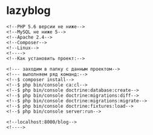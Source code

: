 # lazyblog
<!--Необходимые условия для настройки проекта:-->
    <!--PHP 5.6 версии не ниже-->
    <!--MySQL не ниже 5-->
    <!--Apache 2.4-->
    <!--Сomposer-->
    <!--Linux-->
    <!---->
    <!--Как установить проект:-->
<!--1) Скачиваем проект(в папку с другими проектами) с GitHub по адресу:-->
<!--https://github.com/MichaelKel/lazyblog-->

<!--2) Открываем терминал:-->
    <!--- заходим в папку с данным проектом-->
    <!--- выполняем ряд команд:-->
    <!--$ composer install-->
    <!--$ php bin/console ca:cl-->
    <!--$ php bin/console doctrine:database:create-->
    <!--$ php bin/console doctrine:migrations:diff-->
    <!--$ php bin/console doctrine:migrations:migrate-->
    <!--$ php bin/console doctrine:fixtures:load-->
    <!--$ php bin/console server:run-->

<!--3) В адресной строке браузера вводим маршрут:-->
    <!--localhost:8000/blog-->
    <!---->
<!--Что сделано по заданию:-->
<!--1) Вывод всех постов в блоге.-->
<!--2) Нормализованная дата публикации блога-->
<!--3) Заголовок поста ограничен 255-ю символами(остальное обрезается).-->
<!--4) Содержимое поста ограничено 500-ми символами(остальное обрезается и дается ссылка "Читать далее", при нажитии на нее открывается данный пост с полным его содержимым)-->
<!--5) -->
<!--6) Добавлены теги к постам.-->
<!--7) Незарегистрированному пользователю можно добавлять комментарии к каждому посту-->
<!--8) Также указано количество комментариев для каждого поста и ссылка на перечень комментариев для каждого поста.-->
<!--9) В сайдбаре показаны последние опубликованные посты(при выборе определенного поста в сайдбаре указывается кто является автором данной публикации)-->
